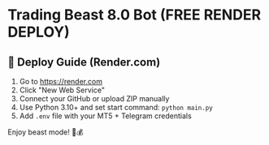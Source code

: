 # Trading Beast 8.0 Bot (FREE RENDER DEPLOY)

## 🌟 Deploy Guide (Render.com)
1. Go to https://render.com
2. Click "New Web Service"
3. Connect your GitHub or upload ZIP manually
4. Use Python 3.10+ and set start command: `python main.py`
5. Add `.env` file with your MT5 + Telegram credentials

Enjoy beast mode! 🐻💰